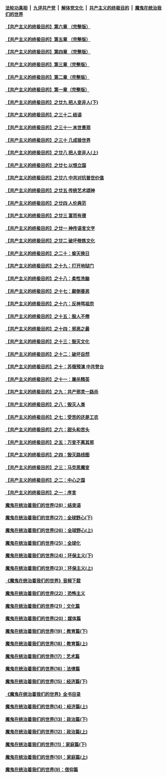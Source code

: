 ####  [法轮功真相](../../../../basic/blob/master/README.md?t=04011031) &nbsp;|&nbsp; [九评共产党](../../../../9ping.md/blob/master/README.md?t=04011031) &nbsp;|&nbsp; [解体党文化](../../../../jtdwh.md/blob/master/README.md?t=04011031)  &nbsp;|&nbsp; [共产主义的终极目的](../../../../gczydzjmd.md/blob/master/README.md?t=04011031) &nbsp;|&nbsp; [魔鬼在统治我们的世界](../../../../mgztzwmdsj.md/blob/master/README.md?t=04011031) 

#### [【共产主义的终极目的】第六章 （完整版）](../pages/nsc422/n11428913.md?t=04011031) 

#### [【共产主义的终极目的】第五章 （完整版）](../pages/nsc422/n11428912.md?t=04011031) 

#### [【共产主义的终极目的】第四章 （完整版）](../pages/nsc422/n11428907.md?t=04011031) 

#### [【共产主义的终极目的】第三章（完整版）](../pages/nsc422/n11428848.md?t=04011031) 

#### [【共产主义的终极目的】第二章（完整版）](../pages/nsc422/n11428831.md?t=04011031) 

#### [【共产主义的终极目的】第一章（完整版）](../pages/nsc422/n11417651.md?t=04011031) 

#### [【共产主义的终极目的】之廿九 把人变非人(下)](../pages/nsc422/n11344140.md?t=04011031) 

#### [【共产主义的终极目的】之三十二 结语](../pages/nsc422/n11360535.md?t=04011031) 

#### [【共产主义的终极目的】之三十一 末世景观](../pages/nsc422/n11351129.md?t=04011031) 

#### [【共产主义的终极目的】之三十 几成狼世界](../pages/nsc422/n11348280.md?t=04011031) 

#### [【共产主义的终极目的】之廿八 把人变非人(上)](../pages/nsc422/n11340492.md?t=04011031) 

#### [【共产主义的终极目的】之廿七 以恨立国](../pages/nsc422/n11336944.md?t=04011031) 

#### [【共产主义的终极目的】之廿六 中共对抗普世价值](../pages/nsc422/n11324785.md?t=04011031) 

#### [【共产主义的终极目的】之廿五 传统艺术颂神](../pages/nsc422/n11296396.md?t=04011031) 

#### [【共产主义的终极目的】之廿四 人伦典范](../pages/nsc422/n11296397.md?t=04011031) 

#### [【共产主义的终极目的】之廿三 富而有德](../pages/nsc422/n11283598.md?t=04011031) 

#### [【共产主义的终极目的】之廿一 神传语言文字](../pages/nsc422/n11263265.md?t=04011031) 

#### [【共产主义的终极目的】之廿二 破坏修炼文化](../pages/nsc422/n11245728.md?t=04011031) 

#### [【共产主义的终极目的】之二十：偷天换日](../pages/nsc422/n11238846.md?t=04011031) 

#### [【共产主义的终极目的】之十九：打开地狱门](../pages/nsc422/n11206376.md?t=04011031) 

#### [【共产主义的终极目的】之十八：柔性洗脑](../pages/nsc422/n11199994.md?t=04011031) 

#### [【共产主义的终极目的】之十七：颠倒善恶](../pages/nsc422/n11179782.md?t=04011031) 

#### [【共产主义的终极目的】之十六：反神骂祖宗](../pages/nsc422/n11166798.md?t=04011031) 

#### [【共产主义的终极目的】之十五：毁人不倦](../pages/nsc422/n11166792.md?t=04011031) 

#### [【共产主义的终极目的】之十四：邪恶之最](../pages/nsc422/n11150249.md?t=04011031) 

#### [【共产主义的终极目的】之十三：毁灭文化](../pages/nsc422/n11135227.md?t=04011031) 

#### [【共产主义的终极目的】之十二：破坏自然](../pages/nsc422/n11135214.md?t=04011031) 

#### [【共产主义的终极目的】之十：苏俄预演 中共登台](../pages/nsc422/n11118424.md?t=04011031) 

#### [【共产主义的终极目的】之十一：屠杀精英](../pages/nsc422/n11118442.md?t=04011031) 

#### [【共产主义的终极目的】之九：共产邪灵一路杀](../pages/nsc422/n11114139.md?t=04011031) 

#### [【共产主义的终极目的】之八：毁灭人类](../pages/nsc422/n11108503.md?t=04011031) 

#### [【共产主义的终极目的】之七：受苦的还是工农](../pages/nsc422/n11101809.md?t=04011031) 

#### [【共产主义的终极目的】之六：甜头和苦头](../pages/nsc422/n11096971.md?t=04011031) 

#### [【共产主义的终极目的】之五：万变不离其邪](../pages/nsc422/n11091285.md?t=04011031) 

#### [【共产主义的终极目的】之四：毁灭路线图](../pages/nsc422/n11086284.md?t=04011031) 

#### [【共产主义的终极目的】之三：马克思魔变](../pages/nsc422/n11061941.md?t=04011031) 

#### [【共产主义的终极目的】之二：中心之国](../pages/nsc422/n11047728.md?t=04011031) 

#### [【共产主义的终极目的】之一：序言](../pages/nsc422/n11086077.md?t=04011031) 

#### [魔鬼在统治着我们的世界(28)：结束语](../pages/nsc422/n10936246.md?t=04011031) 

#### [魔鬼在统治着我们的世界(27)：全球野心(下)](../pages/nsc422/n10928319.md?t=04011031) 

#### [魔鬼在统治着我们的世界(26)：全球野心(上)](../pages/nsc422/n10900318.md?t=04011031) 

#### [魔鬼在统治着我们的世界(25)：全球化](../pages/nsc422/n10788205.md?t=04011031) 

#### [魔鬼在统治着我们的世界(24)：环保主义(下)](../pages/nsc422/n10695307.md?t=04011031) 

#### [魔鬼在统治着我们的世界(23)：环保主义(上)](../pages/nsc422/n10688613.md?t=04011031) 

#### [《魔鬼在统治着我们的世界》音频下载](../pages/nsc422/n10635553.md?t=04011031) 

#### [魔鬼在统治着我们的世界(22)：恐怖主义](../pages/nsc422/n10614727.md?t=04011031) 

#### [魔鬼在统治着我们的世界(21)：文化篇](../pages/nsc422/n10597706.md?t=04011031) 

#### [魔鬼在统治着我们的世界(20)：媒体篇](../pages/nsc422/n10586579.md?t=04011031) 

#### [魔鬼在统治着我们的世界(19)：教育篇(下)](../pages/nsc422/n10564808.md?t=04011031) 

#### [魔鬼在统治着我们的世界(18)：教育篇(上)](../pages/nsc422/n10526970.md?t=04011031) 

#### [魔鬼在统治着我们的世界(17)：艺术篇](../pages/nsc422/n10499093.md?t=04011031) 

#### [魔鬼在统治着我们的世界(16)：法律篇](../pages/nsc422/n10485969.md?t=04011031) 

#### [魔鬼在统治着我们的世界(15)：经济篇(下)](../pages/nsc422/n10469975.md?t=04011031) 

#### [《魔鬼在统治着我们的世界》全书目录](../pages/nsc422/n10464261.md?t=04011031) 

#### [魔鬼在统治着我们的世界(14)：经济篇(上)](../pages/nsc422/n10457370.md?t=04011031) 

#### [魔鬼在统治着我们的世界(13)：政治篇(下)](../pages/nsc422/n10448270.md?t=04011031) 

#### [魔鬼在统治着我们的世界(12)：政治篇(上)](../pages/nsc422/n10444576.md?t=04011031) 

#### [魔鬼在统治着我们的世界(11)：家庭篇(下)](../pages/nsc422/n10440961.md?t=04011031) 

#### [魔鬼在统治着我们的世界(10)：家庭篇(上)](../pages/nsc422/n10435448.md?t=04011031) 

#### [魔鬼在统治着我们的世界(9)：信仰篇](../pages/nsc422/n10432159.md?t=04011031) 

